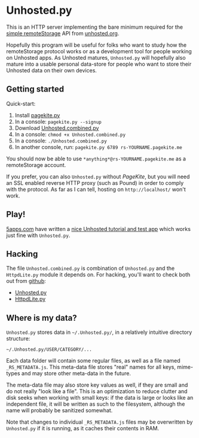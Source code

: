 # Unhosted.py #

This is an HTTP server implementing the bare minimum required for the
[simple remoteStorage](http://www.w3.org/community/rww/wiki/Read-write-web-00#simple)
API from [unhosted.org](http://unhosted.org/).

Hopefully this program will be useful for folks who want to study how
the remoteStorage protocol works or as a development tool for people
working on Unhosted apps.  As Unhosted matures, `Unhosted.py` will
hopefully also mature into a usable personal data-store for people who
want to store their Unhosted data on their own devices.


## Getting started ##

Quick-start:

   1. Install [pagekite.py](https://pagekite.net/downloads/)
   2. In a console: `pagekite.py --signup`
   3. Download [Unhosted.combined.py](https://raw.github.com/pagekite/plugins-pyUnhosted/master/bin/Unhosted.combined.py)
   4. In a console: `chmod +x Unhosted.combined.py`
   5. In a console: `./Unhosted.combined.py`
   5. In another console, run: `pagekite.py 6789 rs-YOURNAME.pagekite.me`

You should now be able to use `*anything*@rs-YOURNAME.pagekite.me` as a
remoteStorage account.

If you prefer, you can also `Unhosted.py` without *PageKite*, but you will
need an SSL enabled reverse HTTP proxy (such as Pound) in order to comply
with the protocol.  As far as I can tell, hosting on `http://localhost/`
won't work.


## Play! ##

[5apps.com](http://5apps.com/) have written a [nice Unhosted tutorial
and test app](http://tutorial.unhosted.5apps.com/) which works just fine
with `Unhosted.py`.


## Hacking ##

The file `Unhosted.combined.py` is combination of `Unhosted.py` and the
`HttpdLite.py` module it depends on.  For hacking, you'll want to check
both out from [github](https://github.com/):

   * [Unhosted.py](https://github.com/pagekite/plugins-pyUnhosted)
   * [HttpdLite.py](https://github.com/pagekite/plugins-pyHttpdLite)


## Where is my data? ##

`Unhosted.py` stores data in `~/.Unhosted.py/`, in a relatively intuitive
directory structure:

    ~/.Unhosted.py/USER/CATEGORY/...

Each data folder will contain some regular files, as well as a file named
`_RS_METADATA.js`.  This meta-data file stores "real" names for all keys,
mime-types and may store other meta-data in the future.

The meta-data file may also store key values as well, if they are small
and do not really "look like a file".  This is an optimization to reduce
clutter and disk seeks when working with small keys: if the data is large
or looks like an independent file, it will be written as such to the
filesystem, although the name will probably be sanitized somewhat.

Note that changes to individual `_RS_METADATA.js` files may be overwritten
by `Unhosted.py` if it is running, as it caches their contents in RAM.

